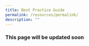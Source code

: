 ```yaml
---
title: Best Practice Guide
permalink: /resources/permalink/
description: ""
---
```



###  This page will be updated soon